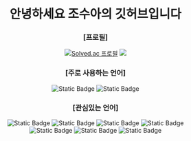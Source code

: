 <div align="center">

# 안녕하세요 조수아의 깃허브입니다

### [프로필]
[![Solved.ac 프로필](http://mazassumnida.wtf/api/v2/generate_badge?boj=zhaoxiuya)](https://solved.ac/{zhaoxiuya})  <img src="http://mazandi.herokuapp.com/api?handle=zhaoxiuya&theme=dark"/>

### [주로 사용하는 언어]
<img alt="Static Badge" src="https://img.shields.io/badge/C-A8B9CC?style=flat-square&logo=c&logoColor=white">
<img alt="Static Badge" src="https://img.shields.io/badge/C%2B%2B-00599C?style=flat-square&logo=c%2B%2B&logoColor=white">


### [관심있는 언어]
<img alt="Static Badge" src="https://img.shields.io/badge/Fortran-734f96?style=flat-square&logo=fortran&logoColor=white">
<img alt="Static Badge" src="https://img.shields.io/badge/Rust-000000?style=flat-square&logo=Rust&logoColor=white">
<img alt="Static Badge" src="https://img.shields.io/badge/Java-007396?style=flat-square&logo=OpenJDK&logoColor=white"/>
<img alt="Static Badge" src="https://img.shields.io/badge/Haskell-5D4F85?style=flat-square&logo=Haskell&logoColor=white">
<img alt="Static Badge" src="https://img.shields.io/badge/Clojure-5881D8?style=flat-square&logo=Clojure&logoColor=white">
<img alt="Static Badge" src="https://img.shields.io/badge/Mercury-666666?style=flat-square&logoColor=white"/>
<img alt="Static Badge" src="https://img.shields.io/badge/Wolfram%20Mathematica-DD1100?style=flat-square&logo=wolframmathematica&logoColor=white">

